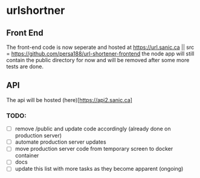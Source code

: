 # urlshortner

## Front End
The front-end code is now seperate and hosted at https://url.sanic.ca || src = https://github.com/persa188/url-shortener-frontend
the node app will still contain the public directory for now and will be removed after some more tests are done.

## API
The api will be hosted (here)[https://api2.sanic.ca]

### TODO:
- [ ] remove /public and update code accordingly  (already done on production server)
- [ ] automate production server updates
- [ ] move production server code from temporary screen to docker container
- [ ] docs
- [ ] update this list with more tasks as they become apparent (ongoing)
